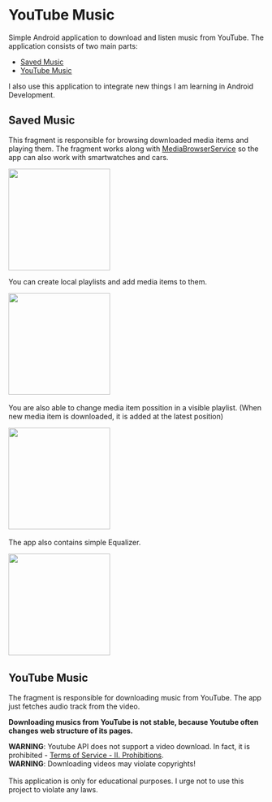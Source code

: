 # YouTube Music
Simple Android application to download and listen music from YouTube. 
The application consists of two main parts: 
* [Saved Music](#saved_music)
* [YouTube Music](#youtube_music_downloader)

I also use this application to integrate new things I am learning in Android Development. 

## <a name="saved_music"></a> Saved Music
This fragment is responsible for browsing downloaded media items and playing them. The fragment works along with [MediaBrowserService](https://developer.android.com/guide/topics/media-apps/audio-app/building-an-audio-app) so the app can also work with smartwatches and cars.

<img src="https://user-images.githubusercontent.com/39415360/213927466-5bc29952-a2cf-426d-b53e-21092a3f9a15.jpg" width=200>

You can create local playlists and add media items to them.

<img src="https://user-images.githubusercontent.com/39415360/213928094-4bf7210e-e09e-4b48-8256-8cf1da89534a.gif" width=200>&nbsp;

You are also able to change media item possition in a visible playlist. (When new media item is downloaded, it is added at the latest position)

<img src="https://user-images.githubusercontent.com/39415360/213927942-ec34a0cf-4704-4de3-9e7b-97e860e09254.gif" width=200>&nbsp;

The app also contains simple Equalizer.

<img src="https://user-images.githubusercontent.com/39415360/213929291-0022ed91-7f11-47fb-835b-caf4d6e68026.gif" width=200>&nbsp;

## <a name="youtube_music_downloader"></a> YouTube Music
The fragment is responsible for downloading music from YouTube. The app just fetches audio track from the video.

**Downloading musics from YouTube is **not stable**, because Youtube often changes web structure of its pages.**

**WARNING**: Youtube API does not support a video download. In fact, it is prohibited - [Terms of Service - II. Prohibitions](https://developers.google.com/youtube/terms/api-services-terms-of-service). 
<br>**WARNING**: Downloading videos may violate copyrights! 
<br><br>This application is only for educational purposes. I urge not to use this project to violate any laws.
